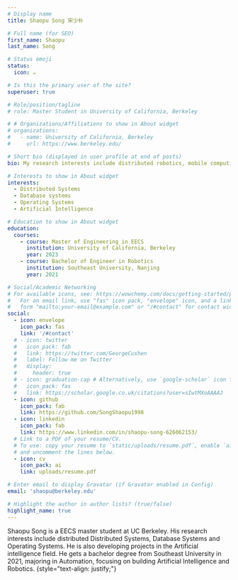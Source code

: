 ```yaml
---
# Display name
title: Shaopu Song 宋少朴

# Full name (for SEO)
first_name: Shaopu
last_name: Song

# Status emoji
status:
  icon: ☕️

# Is this the primary user of the site?
superuser: true

# Role/position/tagline
# role: Master Student in University of California, Berkeley

# # Organizations/Affiliations to show in About widget
# organizations:
#   - name: University of California, Berkeley
#     url: https://www.berkeley.edu/

# Short bio (displayed in user profile at end of posts)
bio: My research interests include distributed robotics, mobile computing and programmable matter.

# Interests to show in About widget
interests:
  - Distributed Systems
  - Database systems
  - Operating Systems
  - Artificial Intelligence

# Education to show in About widget
education:
  courses:
    - course: Master of Engineering in EECS
      institution: University of California, Berkeley
      year: 2023
    - course: Bachelor of Engineer in Robotics
      institution: Southeast University, Nanjing
      year: 2021

# Social/Academic Networking
# For available icons, see: https://wowchemy.com/docs/getting-started/page-builder/#icons
#   For an email link, use "fas" icon pack, "envelope" icon, and a link in the
#   form "mailto:your-email@example.com" or "/#contact" for contact widget.
social:
  - icon: envelope
    icon_pack: fas
    link: '/#contact'
  # - icon: twitter
  #   icon_pack: fab
  #   link: https://twitter.com/GeorgeCushen
  #   label: Follow me on Twitter
  #   display:
  #     header: true
  # - icon: graduation-cap # Alternatively, use `google-scholar` icon from `ai` icon pack
  #   icon_pack: fas
  #   link: https://scholar.google.co.uk/citations?user=sIwtMXoAAAAJ
  - icon: github
    icon_pack: fab
    link: https://github.com/SongShaopu1998
  - icon: linkedin
    icon_pack: fab
    link: https://www.linkedin.com/in/shaopu-song-626062153/
  # Link to a PDF of your resume/CV.
  # To use: copy your resume to `static/uploads/resume.pdf`, enable `ai` icons in `params.yaml`,
  # and uncomment the lines below.
  - icon: cv
    icon_pack: ai
    link: uploads/resume.pdf

# Enter email to display Gravatar (if Gravatar enabled in Config)
email: 'shaopu@berkeley.edu'

# Highlight the author in author lists? (true/false)
highlight_name: true
---
```


Shaopu Song is a EECS master student at UC Berkeley. His research interests include distributed Distributed Systems, Database Systems and Operating Systems. He is also developing projects in the Artificial intelligence field. He gets a bachelor degree from Southeast University in 2021, majoring in Automation, focusing on building Artificial Intelligence and Robotics. 
{style="text-align: justify;"}
